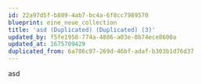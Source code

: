 ```yaml
---
id: 22a97d5f-b809-4ab7-bc4a-6f8cc7989570
blueprint: eine_neue_collection
title: 'asd (Duplicated) (Duplicated) (3)'
updated_by: f5fe1958-774a-4886-a03e-0b74ece8600a
updated_at: 1675709429
duplicated_from: 6a786c97-269d-46bf-adaf-b303b1d76d37
---
```

asd